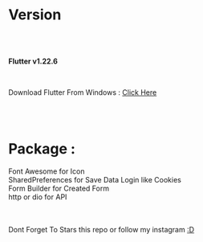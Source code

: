 # Version
<br>
<br>
<p><b> Flutter v1.22.6 </b></p> <br>
<p> Download Flutter From Windows : <a href="https://storage.googleapis.com/flutter_infra_release/releases/stable/windows/flutter_windows_1.22.6-stable.zip">Click Here</a> </p>
<br>
<br>
<h1> Package : </h1>
Font Awesome for Icon <br>
SharedPreferences for Save Data Login like Cookies <br>
Form Builder for Created Form <br>
http or dio for API <br>
<br>
<br>
<p> Dont Forget To Stars this repo or follow my instagram <a href="https://instagram.com/io.velino"> :D